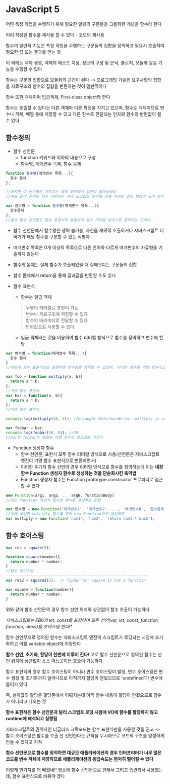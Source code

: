 # JavaScript 5

어떤 특정 작업을 수행하기 위해 필요한 일련의 구문들을 그룹화한 개념을 함수라 한다

미리 작성된 함수를 재사용 할 수 있다 - 코드의 재사용

함수의 일반적 기능은 특정 작업을 수행하는 구문들의 집합을 정의하고 필요시 호출하여 필요한 값 또는 결과를 얻는 것

이 외에도 객체 생성, 객체의 메소드 지정, 정보의 구성 및 은닉, 클로저, 모듈화 등등 기능을 수행할 수 있다

함수는 구문의 집합으로 모듈화의 근간이 된다 -> 프로그래밍 기술은 요구사항의 집합을 자료구조와 함수의 집합을 변환하는 것이 일반적이다

함수 또한 객체이며 입급객체, First-class object라 한다

함수는 호출할 수 있다는 다른 객체와 다른 특징을 가지고 있으며, 함수도 객체이므로 변수나 객체, 배열 등에 저장할 수 있고 다른 함수로 전달되는 인자와 함수의 반환값이 될 수 있다

##  함수정의
* 함수 선언문
  * function 키워드와 이하의 내용으로 구성
  * 함수명, 매개변수 목록, 함수 몸체
```JavaScript
function 함수명(매개변수 목록...){
  함수 몸체
};

//하지만 이 변수명만 가지고는 외부 코드에서 접근이 불가능하다
//위와 같이 선언된 함수 선언문은 자바 스크립트 엔진에 의해 아래와 같이 변경이 되어 함수 이름으로 코드 외부에서 접근이 가능한 것이다

var 함수명 = function 함수명(매개변수 목록...){
  함수몸체
};
//결국 함수 선언문도 함수 표현식과 동일하게 함수 리터럴 방식으로 정의되는 것이다
```
  * 함수 선언문에서 함수명은 생략 불가능, 자신을 재귀적 호출하거나 자바스크립트 디버거가 해당 함수를 구분할 수 있는 식별자
  * 매개변수 목록은 0개 이상의 목록으로 다른 언어와 다르게 매개변수의 자료형을 기술하지 않는다
  * 함수의 몸체는 실제 함수가 호출되었을 때 실해오디는 구문들의 집합
  * 함수 몸체에서 return을 통해 결과값을 반환할 수도 있다

* 함수 표현식
  * 함수는 일급 객체
  > 무명의 리터럴로 표현이 가능<br>
  변수나 자료구조에 저장할 수 있다<br>
  함수의 바라미터로 전달할 수 있다<br>
  반환값으로 사용할 수 있다<br>

  * 일급 객체라는 것을 이용하여 함수 리터럴 방식으로 함수를 정의하고 변수에 할당
```javascript
var 변수명 = function(매개변수 목록...){
  함수 몸체
}
//이렇게 함수 표현식으로 표현하면 변수명을 생략할 수 있으며, 이러한 함수를 익명 함수라고 한다

var foo = function multiply(a, b){
  return a * b;
};
//가명 함수 표현식
var bar = function(a, b){
  return a * b;
};
//익명 함수 표현식

console.log(multiply(10, 5)); //Uncaught ReferenceError: multiply is not defined

var foobar = bar;
console.log(foobar(10, 5)); //50
//bar와 foobar는 동일한 익명 함수의 참조값을 가진다
```

* Function 생성자 함수
  * 함수 선언문, 표현식 모두 함수 리터럴 방식으로 사용(선언문은 자바스크립트 엔진이 기명 함수 표현식으로 변환하면서)
  * 이러한 두가지 함수 선언의 경우 리터럴 방식으로 함수를 정의하는데 이는 **내장 함수 Function 생성자 함수로 생성하는 것을 단순화시킨 축약법**
  * Function 생성자 함수는 Function.protorype.constructor 프로퍼티로 접근할 수 있다

```javascript
new Function(arg1, arg2, ... argN, functionBody)
//위는 Function 생성자 함수로 함수를 생성하는 문법

var 변수명 = new Function('매개변수1', '매개변수2', ..., '매개변수N', '함수몸체');
//위에 생성한 multiply 함수를 위의 new Function으로 생성하면
var multiply = new Function('num1', 'num2', 'return num1 * num2');
```

##  함수 호이스팅
```javascript
var res = square(5);

function square(number){
  return number * number;
}
//함수 호이스팅
---------------------------------------------------------------
var res2 = square2(5);  // TypeError: square is not a function

var square = function(number){
  return number * number;
}
```
위와 같이 함수 선언문의 경우 함수 선언 위치와 상관없이 함수 호출이 가능하다

**자바스크립트는 EB6의 let, const를 포함하여 모든 선언(var, let, const, function, function*, class)을 호이스팅 한다!**

함수 선언무으로 정의된 함수는 자바스크립트 엔진이 스크립트가 로딩되는 시점에 초기화하고 이를 variable object에 저장한다

**함수 선언, 초기화, 할당이 한번에 이루어 진다!** 고로 함수 선언문으로 정의된 함수는 선언 위치에 상관없이 소스 어느곳이든 호출이 가능하다

함수 표현식의 경우 함수 호이스팅이 아니라 변수 호이스팅이 발생, 변수 호이스팅은 변수 생성 및 초기화까지 일어나므로 아직까지 할당이 안됬으므로 'undefined'가 변수에 들어가 있다

즉, 실제값의 할당은 할당문에서 이뤄지는데 아직 함수 내용이 할당이 안됬으므로 함수가 아니라고 나오는 것

**함수 표현식은 함수 선언문과 달리 스크립트 로딩 시점에 VO에 함수를 할당하지 않고 runtime에 해석되고 실행됨**

자바스크립트의 권위자인 더글러스 크락포드는 함수 표현식만을 사용할 것을 권고 -> 함수 호이스팅은 함수를 호출 전 선언한다는 규칙을 무시하므로 코드의 구조를 엉성하게 만들 수 있다고 지적

**함수 선언문으로 함수를 정의하면 대규모 애플리케이션의 경우 인터프리터가 너무 많은 코드를 변수 객체에 저장하므로 애플리케이션의 응답속도는 현저히 떨어질 수 있다**

이렇게 한가지를 더 배웠네!! 평소에 함수 선언문으로 ~~편해서~~ 그리고 습관되서 사용했는데, 함수 표현식으로 바꿔야 겠다
